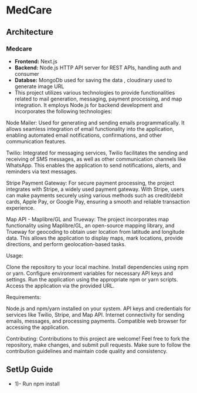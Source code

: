# MedCare

## Architecture 
### Medcare

- **Frontend:** Next.js
- **Backend:** Node.js HTTP API server for REST APIs, handling auth and consumer
- **Databse:** MongoDb used for saving the data , cloudinary used to generate image URL
- This project utilizes various technologies to provide functionalities related to mail generation, messaging, payment processing, and map integration. It employs Node.js for backend development and incorporates the following technologies:

Node Mailer: Used for generating and sending emails programmatically. It allows seamless integration of email functionality into the application, enabling automated email notifications, confirmations, and other communication features.

Twilio: Integrated for messaging services, Twilio facilitates the sending and receiving of SMS messages, as well as other communication channels like WhatsApp. This enables the application to send notifications, alerts, and reminders via text messages.

Stripe Payment Gateway: For secure payment processing, the project integrates with Stripe, a widely used payment gateway. With Stripe, users can make payments securely using various methods such as credit/debit cards, Apple Pay, or Google Pay, ensuring a smooth and reliable transaction experience.

Map API - Maplibre/GL and Trueway: The project incorporates map functionality using Maplibre/GL, an open-source mapping library, and Trueway for geocoding to obtain user location from latitude and longitude data. This allows the application to display maps, mark locations, provide directions, and perform geolocation-based tasks.

Usage:

Clone the repository to your local machine.
Install dependencies using npm or yarn.
Configure environment variables for necessary API keys and settings.
Run the application using the appropriate npm or yarn scripts.
Access the application via the provided URL.

Requirements:

Node.js and npm/yarn installed on your system.
API keys and credentials for services like Twilio, Stripe, and Map API.
Internet connectivity for sending emails, messages, and processing payments.
Compatible web browser for accessing the application.


Contributing:
Contributions to this project are welcome! Feel free to fork the repository, make changes, and submit pull requests. Make sure to follow the contribution guidelines and maintain code quality and consistency.
## SetUp Guide 
- 1)- Run npm install
